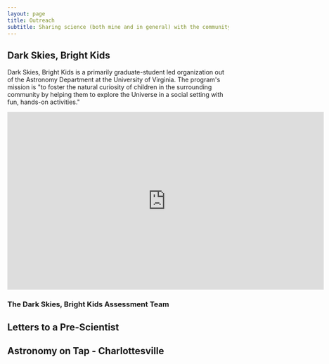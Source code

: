 ```yaml
---
layout: page
title: Outreach
subtitle: Sharing science (both mine and in general) with the community is a passion and a privilege. Below are various organizations and projects I have been involved with over the years.
---
```


## Dark Skies, Bright Kids

Dark Skies, Bright Kids is a primarily graduate-student led organization out of the Astronomy Department at the University of Virginia. The program's mission is "to foster the natural curiosity of children in the surrounding community by helping them to explore the Universe in a social setting with fun, hands-on activities." 

<iframe width="720" height="405" src="https://www.youtube.com/embed/kaVYiUD7JwA" title="YouTube video player" frameborder="0" allow="accelerometer; autoplay; clipboard-write; encrypted-media; gyroscope; picture-in-picture" allowfullscreen></iframe>

### The Dark Skies, Bright Kids Assessment Team

## Letters to a Pre-Scientist
## Astronomy on Tap - Charlottesville
